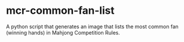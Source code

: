 # mcr-common-fan-list
A python script that generates an image that lists the most common fan (winning hands) in Mahjong Competition Rules.
